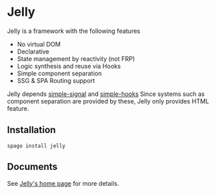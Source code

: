 # Jelly

Jelly is a framework with the following features

- No virtual DOM
- Declarative
- State management by reactivity (not FRP)
- Logic synthesis and reuse via Hooks
- Simple component separation
- SSG & SPA Routing support

Jelly depends [simple-signal](https://github.com/yukikurage/purescript-simple-signal) and [simple-hooks](https://github.com/yukikurage/purescript-simple-hooks)
Since systems such as component separation are provided by these, Jelly only provides HTML feature.

## Installation

```
spago install jelly
```

## Documents

See [Jelly's home page](https://jelly.yukikurage.net/) for more details.
